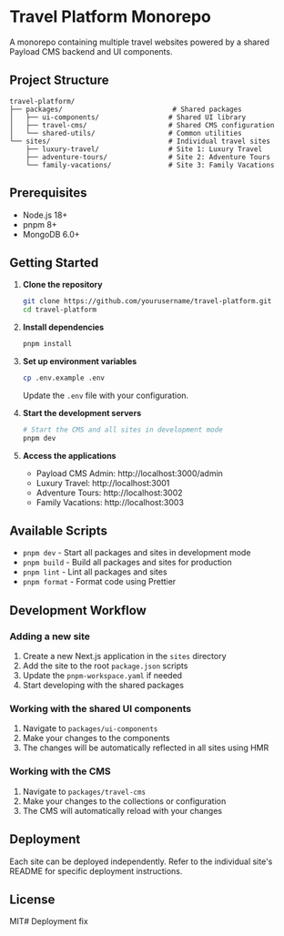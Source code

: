 # Travel Platform Monorepo

A monorepo containing multiple travel websites powered by a shared Payload CMS backend and UI components.

## Project Structure

```
travel-platform/
├── packages/                           # Shared packages
│   ├── ui-components/                 # Shared UI library
│   ├── travel-cms/                    # Shared CMS configuration
│   └── shared-utils/                  # Common utilities
└── sites/                             # Individual travel sites
    ├── luxury-travel/                 # Site 1: Luxury Travel
    ├── adventure-tours/               # Site 2: Adventure Tours
    └── family-vacations/              # Site 3: Family Vacations
```

## Prerequisites

- Node.js 18+
- pnpm 8+
- MongoDB 6.0+

## Getting Started

1. **Clone the repository**
   ```bash
   git clone https://github.com/yourusername/travel-platform.git
   cd travel-platform
   ```

2. **Install dependencies**
   ```bash
   pnpm install
   ```

3. **Set up environment variables**
   ```bash
   cp .env.example .env
   ```
   Update the `.env` file with your configuration.

4. **Start the development servers**
   ```bash
   # Start the CMS and all sites in development mode
   pnpm dev
   ```

5. **Access the applications**
   - Payload CMS Admin: http://localhost:3000/admin
   - Luxury Travel: http://localhost:3001
   - Adventure Tours: http://localhost:3002
   - Family Vacations: http://localhost:3003

## Available Scripts

- `pnpm dev` - Start all packages and sites in development mode
- `pnpm build` - Build all packages and sites for production
- `pnpm lint` - Lint all packages and sites
- `pnpm format` - Format code using Prettier

## Development Workflow

### Adding a new site

1. Create a new Next.js application in the `sites` directory
2. Add the site to the root `package.json` scripts
3. Update the `pnpm-workspace.yaml` if needed
4. Start developing with the shared packages

### Working with the shared UI components

1. Navigate to `packages/ui-components`
2. Make your changes to the components
3. The changes will be automatically reflected in all sites using HMR

### Working with the CMS

1. Navigate to `packages/travel-cms`
2. Make your changes to the collections or configuration
3. The CMS will automatically reload with your changes

## Deployment

Each site can be deployed independently. Refer to the individual site's README for specific deployment instructions.

## License

MIT#   D e p l o y m e n t   f i x  
 